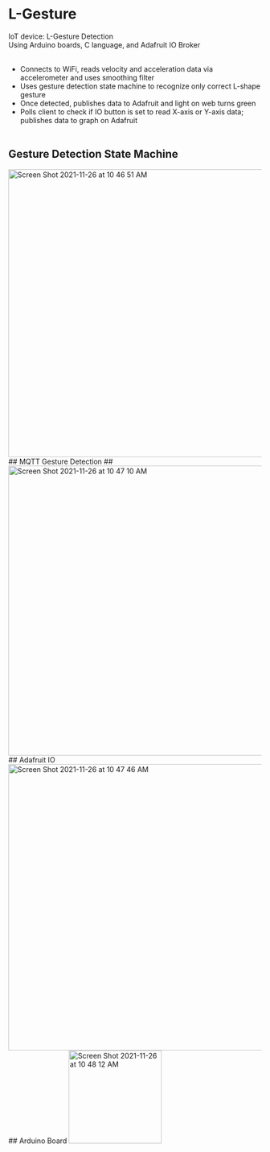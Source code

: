# L-Gesture
IoT device: L-Gesture Detection <br>
Using Arduino boards, C language, and Adafruit IO Broker <br><br>
- Connects to WiFi, reads velocity and acceleration data via accelerometer and uses smoothing filter <br>
- Uses gesture detection state machine to recognize only correct L-shape gesture <br>
- Once detected, publishes data to Adafruit and light on web turns green <br>
- Polls client to check if IO button is set to read X-axis or Y-axis data; publishes data to graph on Adafruit
<br><br>
## Gesture Detection State Machine ##
<img width="572" alt="Screen Shot 2021-11-26 at 10 46 51 AM" src="https://user-images.githubusercontent.com/94994105/143621064-7c5030f6-8a7c-4f42-91a3-d87bfcb933af.png">
## MQTT Gesture Detection ##
<img width="576" alt="Screen Shot 2021-11-26 at 10 47 10 AM" src="https://user-images.githubusercontent.com/94994105/143621069-dd95febb-fbac-4f89-a55e-840a5710063f.png">
## Adafruit IO
<img width="569" alt="Screen Shot 2021-11-26 at 10 47 46 AM" src="https://user-images.githubusercontent.com/94994105/143621071-41b70f4d-5edf-4829-9eb4-2ab79a18d9a6.png">
## Arduino Board
<img width="185" alt="Screen Shot 2021-11-26 at 10 48 12 AM" src="https://user-images.githubusercontent.com/94994105/143621079-82bc8cb6-6062-4c5c-8127-ba2c9aa847d7.png">

